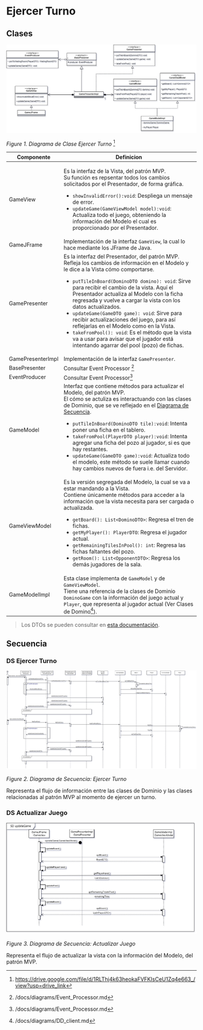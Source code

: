 # Ejercer Turno

## Clases

![Figure1](/docs/imgs/CD_ejercer_turno.png)

_Figure 1. Diagrama de Clase Ejercer Turno_ [^1]

| Componente        | Definicion                                                                                                                                                                                                                                                                                                                                                                                                                                                                                                                                                                                                                                              |
| ----------------- | ------------------------------------------------------------------------------------------------------------------------------------------------------------------------------------------------------------------------------------------------------------------------------------------------------------------------------------------------------------------------------------------------------------------------------------------------------------------------------------------------------------------------------------------------------------------------------------------------------------------------------------------------------- |
| GameView          | <p>Es la interfaz de la Vista, del patrón MVP. <br> Su función es repsentar todos los cambios solicitados por el Presentador, de forma gráfica.</p><ul><li>`showInvalidError():void`: Despliega un mensaje de error.</li><li>`updateGame(GameViewModel model):void`: Actualiza todo el juego, obteniendo la información del Modelo el cual es proporcionado por el Presentador.</li></ul>                                                                                                                                                                                                                                                               |
| GameJFrame        | Implementación de la interfaz `GameView`, la cual lo hace mediante los JFrame de Java.                                                                                                                                                                                                                                                                                                                                                                                                                                                                                                                                                                  |
| GamePresenter     | Es la interfaz del Presentador, del patrón MVP. <br> Refleja los cambios de información en el Modelo y le dice a la Vista cómo comportarse.<ul><li>`putTileInBoard(DominoDTO domino): void`: Sirve para recibir el cambio de la vista. Aquí el Presentador actualiza al Modelo con la ficha regresada y vuelve a cargar la vista con los datos actualizados.<li>`updateGame(GameDTO game): void`: Sirve para recibir actualizaciones del juego, para así reflejarlas en el Modelo como en la Vista. <li>`takeFromPool(): void`: Es el método que la vista va a usar para avisar que el jugador está intentando agarrar del pool (pozo) de fichas. </ul> |
| GamePresenterImpl | Implementación de la interfaz `GamePresenter`.                                                                                                                                                                                                                                                                                                                                                                                                                                                                                                                                                                                                          |
| BasePresenter     | Consultar Event Processor [^2]                                                                                                                                                                                                                                                                                                                                                                                                                                                                                                                                                                                                                          |
| EventProducer     | Consultar Event Processor[^2]                                                                                                                                                                                                                                                                                                                                                                                                                                                                                                                                                                                                                           |
| GameModel         | Interfaz que contiene métodos para actualizar el Modelo, del patrón MVP.<br>El cómo se actuliza es  interactuando con las clases de Dominio, que se ve reflejado en el [Diagrama de Secuencia](#ds-ejercer-turno).<ul><li>`putTileInBoard(DominoDTO tile):void`: Intenta poner una ficha en el tablero.<li>`takeFromPool(PlayerDTO player):void`: Intenta agregar una ficha del pozo al jugador, si es que hay restantes.</li><li>`updateGame(GameDTO game):void`: Actualiza todo el modelo, este método se suele llamar cuando hay cambios nuevos de fuera i.e. del Servidor.</li></ul>                                                                |
| GameViewModel     | Es la versión segregada del Modelo, la cual se va a estar mandando a la Vista.<br>Contiene únicamente métodos para acceder a la información que la vista necesita para ser cargada o actualizada.<ul><li>`getBoard(): List<DominoDTO>`: Regresa el tren de fichas.<li>`getMyPlayer(): PlayerDTO`: Regresa el jugador actual.</li><li>`getRemainingTilesInPool(): int`: Regresa las fichas faltantes del pozo.</li><li>`getRoom(): List<OpponentDTO>`: Regresa los demás jugadores de la sala. </li></ul>                                                                                                                                                |
| GameModelImpl     | Esta clase implementa de `GameModel` y de `GameViewModel`. <br>Tiene una referencia de la clases de Dominio `DominoGame` con la información del juego actual y `Player`, que representa al jugador actual (Ver Clases de Domino[^3]).                                                                                                                                                                                                                                                                                                                                                                                                                   |

> Los DTOs se pueden consultar en [esta documentación](/docs/diagrams/dtos.md#clases).

## Secuencia

### DS Ejercer Turno

![Figure2](/docs/imgs/SD_ejercer_turno.png)

_Figure 2. Diagrama de Secuencia: Ejercer Turno_

Representa el flujo de información entre las clases de Dominio y las clases relacionadas al patrón MVP al momento de ejercer un turno.

### DS Actualizar Juego

![Figure3](/docs/imgs/SD_update_game.png)

_Figure 3. Diagrama de Secuencia: Actualizar Juego_

Representa el flujo de actualizar la vista con la información del Modelo, del patrón MVP.


[^1]: https://drive.google.com/file/d/1RLThj4k63heokaFVFKIsCeU1Zq4e663_/view?usp=drive_link
[^2]: /docs/diagrams/Event_Processor.md
[^3]: /docs/diagrams/DD_client.md